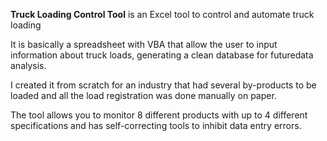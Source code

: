 **Truck Loading Control Tool** is an Excel tool to control and automate truck loading

It is basically a spreadsheet with VBA that allow the user to input information about truck loads, generating a clean database for futuredata analysis.

I created it from scratch for an industry that had several by-products to be loaded and all the load registration was done manually on paper.

The tool allows you to monitor 8 different products with up to 4 different specifications and has self-correcting tools to inhibit data entry errors.
